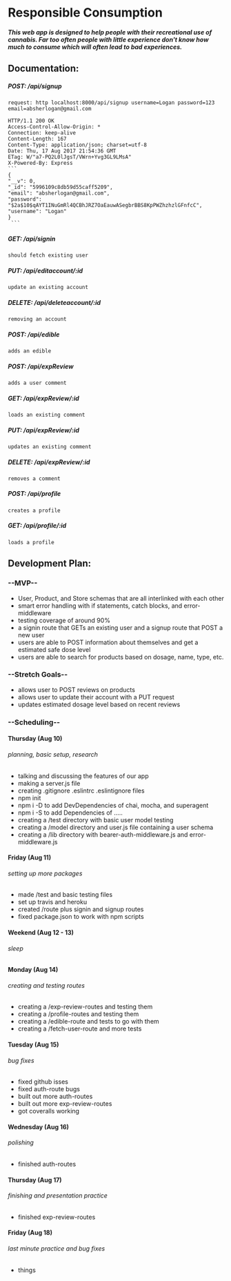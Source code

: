 # **Responsible Consumption**

##### This web app is designed to help people with their recreational use of cannabis. Far too often people with little experience don't know how much to consume which will often lead to bad experiences.

## **Documentation:**
##### POST: /api/signup
    request: http localhost:8000/api/signup username=Logan password=123 email=absherlogan@gmail.com

    HTTP/1.1 200 OK
    Access-Control-Allow-Origin: *
    Connection: keep-alive
    Content-Length: 167
    Content-Type: application/json; charset=utf-8
    Date: Thu, 17 Aug 2017 21:54:36 GMT
    ETag: W/"a7-PQ2L0lJgsT/VWrn+Yvg3GL9LMsA"
    X-Powered-By: Express
    ```
    {
    "__v": 0,
    "_id": "5996109c8db59d55caff5209",
    "email": "absherlogan@gmail.com",
    "password": "$2a$10$qAYT1INuGmRl4QCBhJRZ7OaEauwASegbrBBS8KpPWZhzhzlGFnfcC",
    "username": "Logan"
    }
     ```

##### GET: /api/signin
    should fetch existing user

##### PUT: /api/editaccount/:id
    update an existing account

##### DELETE: /api/deleteaccount/:id
    removing an account


##### POST: /api/edible
    adds an edible


##### POST: /api/expReview
    adds a user comment

##### GET: /api/expReview/:id
    loads an existing comment

##### PUT: /api/expReview/:id
    updates an existing comment

##### DELETE: /api/expReview/:id
    removes a comment


##### POST: /api/profile
    creates a profile

##### GET: /api/profile/:id
    loads a profile


## **Development Plan:**
### --MVP--
  * User, Product, and Store schemas that are all interlinked with each other
  * smart error handling with if statements, catch blocks, and error-middleware
  * testing coverage of around 90%
  * a signin route that GETs an existing user and a signup route that POST a new user
  * users are able to POST information about themselves and get a estimated safe dose level
  * users are able to search for products based on dosage, name, type, etc.

### --Stretch Goals--
  * allows user to POST reviews on products
  * allows user to update their account with a PUT request
  * updates estimated dosage level based on recent reviews

### --Scheduling--

#### **Thursday (Aug 10)**
###### planning, basic setup, research
  * talking and discussing the features of our app
  * making a server.js file
  * creating .gitignore .eslintrc .eslintignore files
  * npm init
  * npm i -D to add DevDependencies of chai, mocha, and superagent
  * npm i -S to add Dependencies of .....
  * creating a /test directory with basic user model testing
  * creating a /model directory and user.js file containing a user schema
  * creating a /lib directory with bearer-auth-middleware.js and error-middleware.js

#### **Friday (Aug 11)**
###### setting up more packages
  * made /test and basic testing files
  * set up travis and heroku
  * created /route plus signin and signup routes
  * fixed package.json to work with npm scripts

#### **Weekend (Aug 12 - 13)**
###### sleep

#### **Monday (Aug 14)**
###### creating and testing routes
  * creating a /exp-review-routes and testing them
  * creating a /profile-routes and testing them
  * creating a /edible-route and tests to go with them
  * creating a /fetch-user-route and more tests

#### **Tuesday (Aug 15)**
###### bug fixes
  * fixed github isses
  * fixed auth-route bugs
  * built out more auth-routes
  * built out more exp-review-routes
  * got coveralls working

#### **Wednesday (Aug 16)**
###### polishing
  * finished auth-routes

#### **Thursday (Aug 17)**
###### finishing and presentation practice
  * finished exp-review-routes

#### **Friday (Aug 18)**
###### last minute practice and bug fixes
  * things
